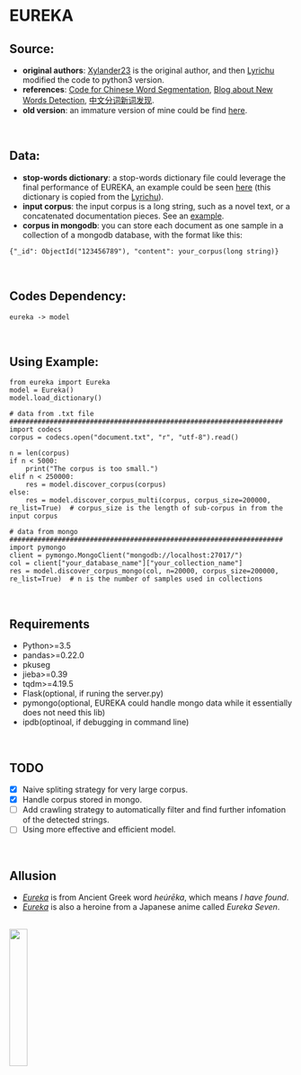 # EUREKA

## Source:
  * **original authors**: [Xylander23](https://github.com/xylander23/New-Word-Detection) is the original author, and then [Lyrichu](https://github.com/Lyrichu/NewWordDetection) modified the code to python3 version. <br>
  * **references**: [Code for Chinese Word Segmentation](https://github.com/Moonshile/ChineseWordSegmentation), [Blog about New Words Detection](http://www.matrix67.com/blog/archives/5044), [中文分词新词发现](https://github.com/zhanzecheng/Chinese_segment_augment). <br>
  * **old version**: an immature version of mine could be find [here](https://github.com/Schlampig/i_learn_deep/tree/master/NewWordDetection). <br>
 
<br>

## Data:
  * **stop-words dictionary**: a stop-words dictionary file could leverage the final performance of EUREKA, an example could be seen [here](https://github.com/Schlampig/EUREKA/blob/master/stop_words.txt) (this dictionary is copied from the [Lyrichu](https://github.com/Lyrichu/NewWordDetection)). <br>
  * **input corpus**: the input corpus is a long string, such as a novel text, or a concatenated documentation pieces. See an [example](https://github.com/Schlampig/EUREKA/blob/master/document.txt). <br>
  * **corpus in mongodb**: you can store each document as one sample in a collection of a mongodb database, with the format like this:
```
{"_id": ObjectId("123456789"), "content": your_corpus(long string)}
```

<br>

## Codes Dependency:
```
eureka -> model   
```

<br>

## Using Example:
```
from eureka import Eureka
model = Eureka()
model.load_dictionary()

# data from .txt file
####################################################################
import codecs
corpus = codecs.open("document.txt", "r", "utf-8").read()

n = len(corpus)
if n < 5000:
    print("The corpus is too small.")
elif n < 250000:
    res = model.discover_corpus(corpus)
else:
    res = model.discover_corpus_multi(corpus, corpus_size=200000, re_list=True)  # corpus_size is the length of sub-corpus in from the input corpus

# data from mongo
####################################################################
import pymongo
client = pymongo.MongoClient("mongodb://localhost:27017/")
col = client["your_database_name"]["your_collection_name"]
res = model.discover_corpus_mongo(col, n=20000, corpus_size=200000, re_list=True)  # n is the number of samples used in collections
```

<br>

## Requirements
  * Python>=3.5
  * pandas>=0.22.0
  * pkuseg
  * jieba>=0.39
  * tqdm>=4.19.5
  * Flask(optional, if runing the server.py)
  * pymongo(optional, EUREKA could handle mongo data while it essentially does not need this lib)
  * ipdb(optinoal, if debugging in command line)
  
<br>

## TODO
- [x] Naive spliting strategy for very large corpus.
- [x] Handle corpus stored in mongo.
- [ ] Add crawling strategy to automatically filter and find further infomation of the detected strings.
- [ ] Using more effective and efficient model.

<br>

## Allusion
  * *[Eureka](https://en.wiktionary.org/wiki/eureka)* is from Ancient Greek word *heúrēka*, which means *I have found*.
  * *[Eureka](https://www.bones.co.jp/eureka-seven)* is also a heroine from a Japanese anime called *Eureka Seven*.

<br>

<img src="https://github.com/Schlampig/Knowledge_Graph_Wander/blob/master/content/daily_ai_paper_view.png" height=25% width=25% />



